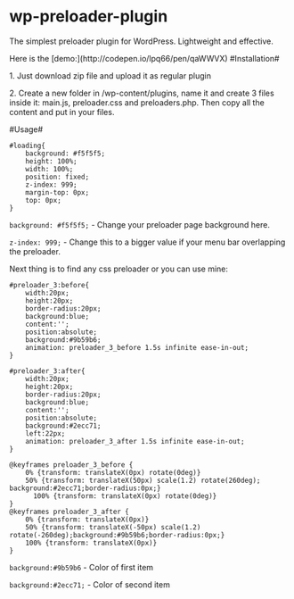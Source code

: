 # wp-preloader-plugin
<p>The simplest preloader plugin for WordPress. Lightweight and effective.</p>
Here is the [demo:](http://codepen.io/lpq66/pen/qaWWVX)
#Installation#
<p>1. Just download zip file and upload it as regular plugin<p>
<p>2. Create a new folder in /wp-content/plugins, name it and create 3 files inside it: main.js, preloader.css and preloaders.php. Then copy all the content and put in your files.</p>

#Usage#
```
#loading{
	background: #f5f5f5;    
	height: 100%;
	width: 100%;
	position: fixed;
	z-index: 999;
	margin-top: 0px;
	top: 0px;
}
```
`background: #f5f5f5;`  - Change your preloader page background here.

`z-index: 999;` - Change this to a bigger value if your menu bar overlapping the preloader. 

Next thing is to find any css preloader or you can use mine:

```
#preloader_3:before{
    width:20px;
    height:20px;
    border-radius:20px;
    background:blue;
    content:'';
    position:absolute;
    background:#9b59b6;
    animation: preloader_3_before 1.5s infinite ease-in-out;
}

#preloader_3:after{
    width:20px;
    height:20px;
    border-radius:20px;
    background:blue;
    content:'';
    position:absolute;
    background:#2ecc71;
    left:22px;
    animation: preloader_3_after 1.5s infinite ease-in-out;
}

@keyframes preloader_3_before {
    0% {transform: translateX(0px) rotate(0deg)}
    50% {transform: translateX(50px) scale(1.2) rotate(260deg); background:#2ecc71;border-radius:0px;}
      100% {transform: translateX(0px) rotate(0deg)}
}
@keyframes preloader_3_after {
    0% {transform: translateX(0px)}
    50% {transform: translateX(-50px) scale(1.2) rotate(-260deg);background:#9b59b6;border-radius:0px;}
    100% {transform: translateX(0px)}
}
```

`background:#9b59b6` - Color of first item

`background:#2ecc71;` - Color of second item
